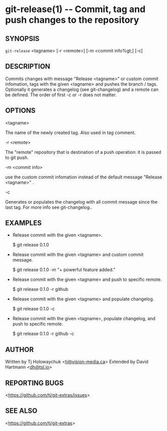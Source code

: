 git-release(1) -- Commit, tag and push changes to the repository
================================================================

## SYNOPSIS

`git-release` &lt;tagname&gt; [-r &lt;remote&gt;] [-m &lt;commit info%gt;] [-c]

## DESCRIPTION

  Commits changes with message "Release &lt;tagname&gt;" or custom commit infomation, tags with the given &lt;tagname&gt; and pushes the branch / tags.
  Optionally it generates a changelog (see git-changelog) and a remote can be defined. The order of first -c or -r does not matter.

## OPTIONS

  &lt;tagname&gt;

  The name of the newly created tag. Also used in tag comment.

  -r &lt;remote&gt;

  The "remote" repository that is destination of a push operation: it is passed to git push.
  
  -m &lt;commit info&gt;

  use the custom commit infomation instead of the default message "Release &lt;tagname&gt;" .

  -c
  
  Generates or populates the changelog with all commit message since the last tag. For more info see git-changelog..

## EXAMPLES

  * Release commit with the given &lt;tagname&gt;.

    $ git release 0.1.0

  * Release commit with the given &lt;tagname&gt; and custom commit message.

    $ git release 0.1.0 -m "+ powerful feature added."

  * Release commit with the given &lt;tagname&gt; and push to specific remote.

    $ git release 0.1.0 -r github
    
  * Release commit with the given &lt;tagname&gt; and populate changelog.

    $ git release 0.1.0 -c
    
  * Release commit with the given &lt;tagname&gt;, populate changelog, and push to specific remote.

    $ git release 0.1.0 -r github -c

## AUTHOR

Written by Tj Holowaychuk &lt;<tj@vision-media.ca>&gt;
Extended by David Hartmann &lt;<dh@tsl.io>&gt;

## REPORTING BUGS

&lt;<https://github.com/tj/git-extras/issues>&gt;

## SEE ALSO

&lt;<https://github.com/tj/git-extras>&gt;
